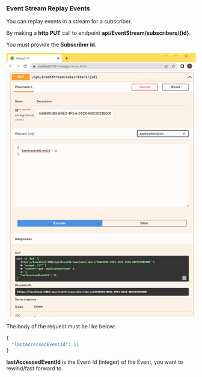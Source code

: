 ### Event Stream Replay Events

You can replay events in a stream for a subscriber.

By making a **http PUT** call to endpoint **api/EventStream/subscribers/{id}**.

You must provide the **Subscriber Id**.

![Event Stream replay Events](/Docs/Rewind_FastForward.jpg)

The body of the request must be like below:

```javascript
{
  "lastAccessedEventId": 11
}
```

**lastAccessedEventId** is the Event Id (integer) of the Event, you want to rewind/fast forward to.